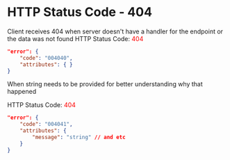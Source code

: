 # HTTP Status Code - 404

Client receives 404 when server doesn't have a handler for the endpoint or the data was not found
HTTP Status Code: <span style="color:red">404</span>
```json
"error": {
    "code": "004040",
    "attributes": { }
}
```

When string needs to be provided for better understanding why that happened

HTTP Status Code: <span style="color:red">404</span>
```json
"error": {
    "code": "004041",
    "attributes": { 
        "message": "string" // and etc
    }
}
```